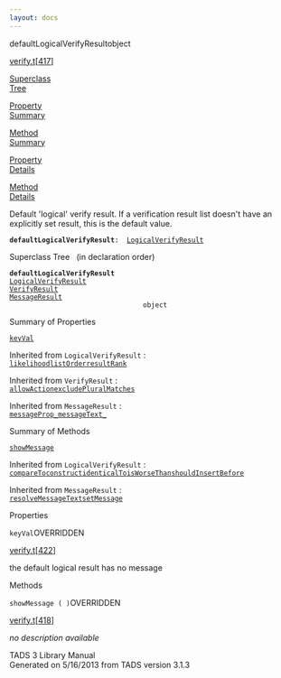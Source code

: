 ```yaml
---
layout: docs
---
```

<span class="title">defaultLogicalVerifyResult</span><span class="type">object</span>

[verify.t](../file/verify.t.html)\[[417](../source/verify.t.html#417)\]

[Superclass  
Tree](#_SuperClassTree_)

[Property  
Summary](#_PropSummary_)

[Method  
Summary](#_MethodSummary_)

[Property  
Details](#_Properties_)

[Method  
Details](#_Methods_)



Default 'logical' verify result. If a verification result list doesn't
have an explicitly set result, this is the default value.

**`defaultLogicalVerifyResult`**` :   `[`LogicalVerifyResult`](../object/LogicalVerifyResult.html)



<span id="_SuperClassTree_"></span>



<span class="hdln">Superclass Tree</span>   (in declaration order)



**`defaultLogicalVerifyResult`**  
[`LogicalVerifyResult`](../object/LogicalVerifyResult.html)  
[`VerifyResult`](../object/VerifyResult.html)  
[`MessageResult`](../object/MessageResult.html)  
`                                 object`  
<span id="_PropSummary_"></span>



<span class="hdln">Summary of Properties</span>  



[`keyVal`](#keyVal)

Inherited from `LogicalVerifyResult` :  
[`likelihood`](../object/LogicalVerifyResult.html#likelihood)[`listOrder`](../object/LogicalVerifyResult.html#listOrder)[`resultRank`](../object/LogicalVerifyResult.html#resultRank)

Inherited from `VerifyResult` :  
[`allowAction`](../object/VerifyResult.html#allowAction)[`excludePluralMatches`](../object/VerifyResult.html#excludePluralMatches)

Inherited from `MessageResult` :  
[`messageProp_`](../object/MessageResult.html#messageProp_)[`messageText_`](../object/MessageResult.html#messageText_)

<span id="_MethodSummary_"></span>



<span class="hdln">Summary of Methods</span>  



[`showMessage`](#showMessage)

Inherited from `LogicalVerifyResult` :  
[`compareTo`](../object/LogicalVerifyResult.html#compareTo)[`construct`](../object/LogicalVerifyResult.html#construct)[`identicalTo`](../object/LogicalVerifyResult.html#identicalTo)[`isWorseThan`](../object/LogicalVerifyResult.html#isWorseThan)[`shouldInsertBefore`](../object/LogicalVerifyResult.html#shouldInsertBefore)



Inherited from `MessageResult` :  
[`resolveMessageText`](../object/MessageResult.html#resolveMessageText)[`setMessage`](../object/MessageResult.html#setMessage)

<span id="_Properties_"></span>



<span class="hdln">Properties</span>  



<span id="keyVal"></span>

`keyVal`<span class="rem">OVERRIDDEN</span>

[verify.t](../file/verify.t.html)\[[422](../source/verify.t.html#422)\]



the default logical result has no message



<span id="_Methods_"></span>



<span class="hdln">Methods</span>  



<span id="showMessage"></span>

`showMessage ( )`<span class="rem">OVERRIDDEN</span>

[verify.t](../file/verify.t.html)\[[418](../source/verify.t.html#418)\]



*no description available*





TADS 3 Library Manual  
Generated on 5/16/2013 from TADS version 3.1.3



